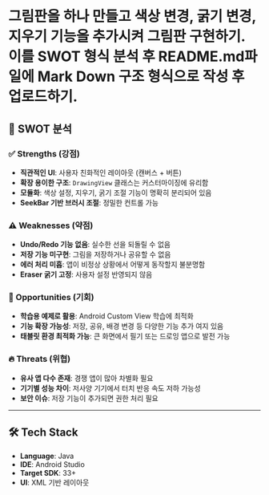 # 그림판을 하나 만들고 색상 변경, 굵기 변경, 지우기 기능을 추가시켜 그림판 구현하기. 이를 SWOT 형식 분석 후 README.md파일에 Mark Down 구조 형식으로 작성 후 업로드하기.

## 🧠 SWOT 분석

### ✅ Strengths (강점)
- **직관적인 UI**: 사용자 친화적인 레이아웃 (캔버스 + 버튼)
- **확장 용이한 구조**: `DrawingView` 클래스는 커스터마이징에 유리함
- **모듈화**: 색상 설정, 지우기, 굵기 조절 기능이 명확히 분리되어 있음
- **SeekBar 기반 브러시 조절**: 정밀한 컨트롤 가능

### ⚠️ Weaknesses (약점)
- **Undo/Redo 기능 없음**: 실수한 선을 되돌릴 수 없음
- **저장 기능 미구현**: 그림을 저장하거나 공유할 수 없음
- **에러 처리 미흡**: 앱이 비정상 상황에서 어떻게 동작할지 불분명함
- **Eraser 굵기 고정**: 사용자 설정 반영되지 않음

### 🚀 Opportunities (기회)
- **학습용 예제로 활용**: Android Custom View 학습에 최적화
- **기능 확장 가능성**: 저장, 공유, 배경 변경 등 다양한 기능 추가 여지 있음
- **태블릿 환경 최적화 가능**: 큰 화면에서 필기 또는 드로잉 앱으로 발전 가능

### 🔥 Threats (위협)
- **유사 앱 다수 존재**: 경쟁 앱이 많아 차별화 필요
- **기기별 성능 차이**: 저사양 기기에서 터치 반응 속도 저하 가능성
- **보안 이슈**: 저장 기능이 추가되면 권한 처리 필요

---

## 🛠 Tech Stack

- **Language**: Java
- **IDE**: Android Studio
- **Target SDK**: 33+
- **UI**: XML 기반 레이아웃
